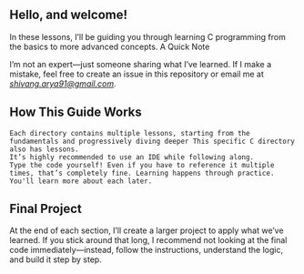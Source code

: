 ## Hello, and welcome!

In these lessons, I’ll be guiding you through learning C programming from the basics to more advanced concepts.
A Quick Note

I’m not an expert—just someone sharing what I’ve learned. If I make a mistake, feel free to create an issue in this repository or email me at *shivang.arya91@gmail.com*.
## How This Guide Works

    Each directory contains multiple lessons, starting from the fundamentals and progressively diving deeper This specific C directory also has lessons.
    It’s highly recommended to use an IDE while following along.
    Type the code yourself! Even if you have to reference it multiple times, that’s completely fine. Learning happens through practice. You'll learn more about each later.

## Final Project

At the end of each section, I’ll create a larger project to apply what we’ve learned. If you stick around that long, I recommend not looking at the final code immediately—instead, follow the instructions, understand the logic, and build it step by step.
